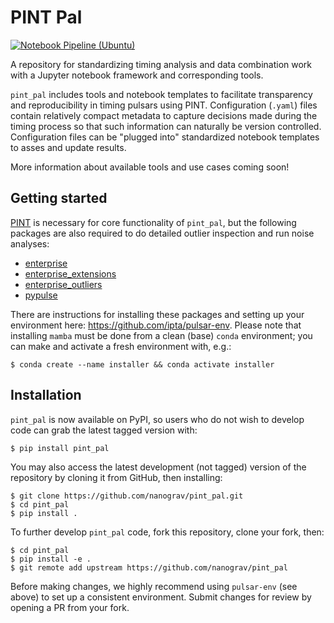 # PINT Pal

[![Notebook Pipeline (Ubuntu)](https://github.com/nanograv/pint_pal/actions/workflows/test_notebook.yml/badge.svg)](https://github.com/nanograv/pint_pal/actions/workflows/test_notebook.yml)

A repository for standardizing timing analysis and data combination work with a Jupyter notebook framework and corresponding tools. 

`pint_pal` includes tools and notebook templates to facilitate transparency and reproducibility in timing pulsars using PINT. Configuration (`.yaml`) files contain relatively compact metadata to capture decisions made during the timing process so that such information can naturally be version controlled. Configuration files can be "plugged into" standardized notebook templates to asses and update results.

More information about available tools and use cases coming soon!

Getting started
---------------

[PINT](https://github.com/nanograv/PINT) is necessary for core functionality of `pint_pal`, but the following packages are also required to do detailed outlier inspection and run noise analyses:

- [enterprise](https://github.com/nanograv/enterprise)
- [enterprise_extensions](https://github.com/nanograv/enterprise_extensions)
- [enterprise_outliers](https://github.com/nanograv/enterprise_outliers)
- [pypulse](https://github.com/mtlam/PyPulse)

There are instructions for installing these packages and setting up your environment here: https://github.com/ipta/pulsar-env. Please note that installing `mamba` must be done from a clean (base) `conda` environment; you can make and activate a fresh environment with, e.g.: 

```
$ conda create --name installer && conda activate installer
```

Installation
------------

`pint_pal` is now available on PyPI, so users who do not wish to develop code can grab the latest tagged version with:

```
$ pip install pint_pal
```

You may also access the latest development (not tagged) version of the repository by cloning it from GitHub, then installing:

```
$ git clone https://github.com/nanograv/pint_pal.git
$ cd pint_pal
$ pip install .
```

To further develop `pint_pal` code, fork this repository, clone your fork, then:

```
$ cd pint_pal
$ pip install -e .
$ git remote add upstream https://github.com/nanograv/pint_pal
```

Before making changes, we highly recommend using `pulsar-env` (see above) to set up a consistent environment. Submit changes for review by opening a PR from your fork.
